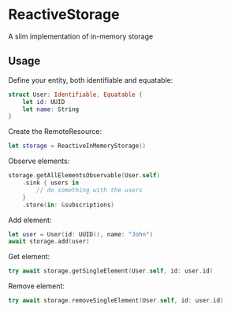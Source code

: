 # ReactiveStorage
A slim implementation of in-memory storage

## Usage

Define your entity, both identifiable and equatable:

```swift
struct User: Identifiable, Equatable {
    let id: UUID
    let name: String
}
```

Create the RemoteResource:

```swift
let storage = ReactiveInMemoryStorage()
```

Observe elements:

```swift
storage.getAllElementsObservable(User.self)
    .sink { users in
        // do something with the users
    }
    .store(in: &subscriptions)
```

Add element:

```swift
let user = User(id: UUID(), name: "John")
await storage.add(user)
```

Get element:

```swift
try await storage.getSingleElement(User.self, id: user.id)
```

Remove element:

```swift
try await storage.removeSingleElement(User.self, id: user.id)
```
